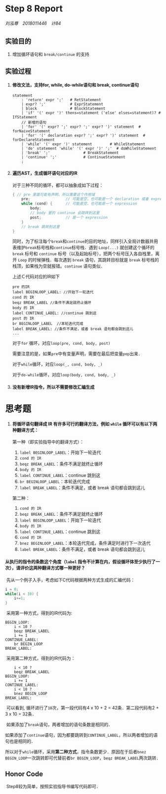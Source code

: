 # Step 8 Report

###### 刘泓尊　2018011446　计84

## 实验目的

1. 增加循环语句和 `break/continue` 的支持

## 实验过程

 1. #### 修改文法，支持for, while, do-while语句和 break, continue语句

    ```
    statement
        : 'return' expr ';'   # RetStatement
        | expr? ';'           # ExprStatement
        | block               # BlockStatement
        | 'if' '(' expr ')' thens=statement ('else' elses=statement)? # IfStatement  
        // 新增的语句
        | 'for' '(' expr? ';' expr? ';' expr? ')' statement  # forNaiveStatement
        | 'for' '(' declaration expr? ';' expr? ')' statement  # forDeclareStatement
        | 'while' '(' expr ')' statement        # WhileStatement
        | 'do' statement 'while' '(' expr ')' ';'  # doWhileStatement
        | 'break' ';'               # BreakStatement
        | 'continue' ';'            # ContinueStatement
        ;
    ```

 2. #### 遍历AST，生成循环语句对应的IR

    对于三种不同的循环，都可以抽象成如下过程：

    ```c++
    { // pre 里面可能有声明，所以需要这个作用域
        pre;                // 可能是空、也可能是一个 declaration 或者 expression
        while (cond) {      // 可能是空、也可能是一个 expression
            body;
            // body 里的 continue 会跳转到这里
            post;           // 是一个 expression
        }
        // break 跳转到这里
    }
    ```

    同时，为了标注每个`break`和`continue`的目的地址，同样引入全局计数器并用表维护`break`标号栈和`continue`标号栈．遇到 `Loop(...)` 就创建这个循环的 `break` 标号和 `continue` 标号（以及起始标号），把两个标号压入各自栈里，离开 `Loop` 的时候弹栈．每次遇到 `break` 语句，其跳转目标就是 `break` 标号栈的栈顶，如果栈为空就报错。`continue` 语句类似．

    上述Ｃ代码对应的IR如下

    ```
    pre 的IR
    label BEGINLOOP_LABEL: //开始下一轮迭代
    cond 的 IR
    beqz BREAK_LABEL //条件不满足就终止循环
    body 的 IR
    label CONTINUE_LABEL: //continue 跳到这
    post 的 IR
    br BEGINLOOP_LABEL  //本轮迭代完成
    label BREAK_LABEL: //条件不满足，或者 break 语句都会跳到这儿
    ...
    ```

    对于`for` 循环，对应`loop(pre, cond, body, post)`

    ​	需要注意的是，如果`pre`中有变量声明，需要在最后把变量`pop`出来．

    对于`while`循环，对应`loop(_, cond, body, _)`

    对于`do-while`循环，对应`loop(body, cond, body, _)`

 3. #### 没有新增IR指令，所以不需要修改汇编生成

# 思考题

1. #### 将循环语句翻译成 IR 有许多可行的翻译方法，例如 `while` 循环可以有以下两种翻译方式：

   第一种（即实验指导中的翻译方式）：

   1. `label BEGINLOOP_LABEL`：开始下一轮迭代
   2. `cond 的 IR`
   3. `beqz BREAK_LABEL`：条件不满足就终止循环
   4. `body 的 IR`
   5. `label CONTINUE_LABEL`：continue 跳到这
   6. `br BEGINLOOP_LABEL`：本轮迭代完成
   7. `label BREAK_LABEL`：条件不满足，或者 break 语句都会跳到这儿

   第二种：

   1. `cond 的 IR`
   2. `beqz BREAK_LABEL`：条件不满足就终止循环
   3. `label BEGINLOOP_LABEL`：开始下一轮迭代
   4. `body 的 IR`
   5. `label CONTINUE_LABEL`：continue 跳到这
   6. `cond 的 IR`
   7. `bnez BEGINLOOP_LABEL`：本轮迭代完成，条件满足时进行下一次迭代
   8. `label BREAK_LABEL`：条件不满足，或者 break 语句都会跳到这儿

#### 从执行的指令的条数这个角度（`label` 指令不计算在内，假设循环体至少执行了一次），请评价这两种翻译方式哪一种更好？

​			先从一个例子入手，考虑如下C代码根据两种方式生成的汇编代码：

```C
i = 0;
while(i < 10) {
	i+=1;
}
```

​		采用第一种方式，得到的IR代码为:

```
BEGIN_LOOP:
	i < 10 ?
	beqz BREAK_LABEL
	i += 1
CONTINUE_LABEL:
	br BEGIN_LOOP
BREAK_LABEL:
```

​		采用第二种方式，得到的IR代码为：

```
	i < 10 ? 
	beqz BREAK_LABEL
BEGIN_LOOP:
	i += 1
CONTINUE_LABEL:
	i < 10 ?
	bnez BEGIN_LOOP
BREAK_LABEL:
```

​	可以看到, 循环进行了`10`次，第一段代码有4 x 10 + 2 = 42条．第二段代码有2 + 3 x 10 = 32条．

​	如果添加了`break`语句，两者增加的语句条数是相同的．

​	如果添加了`continue`语句，因为都要跳转到`CONTINUE_LABEL`，所以两者增加的语句也是相同的．

​	所以对于`while`循环，采用**第二种方式**，指令条数更少．原因在于后者`bnez BEGIN_LOOP`一次跳转即可代替前者`br BEGIN_LOOP`，`beqz BREAK_LABEL`两次跳转．

## Honor Code

​	Step8较为简单，按照实验指导书编写代码即可．